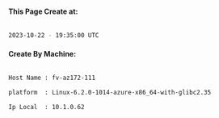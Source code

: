 
   
#### This Page Create at:

```bash

2023-10-22 - 19:35:00 UTC

```

#### Create By Machine:

```bash

Host Name : fv-az172-111

platform  : Linux-6.2.0-1014-azure-x86_64-with-glibc2.35

Ip Local  : 10.1.0.62

```

